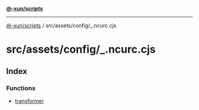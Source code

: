 [**@-xun/scripts**](../../../../README.md)

***

[@-xun/scripts](../../../../README.md) / src/assets/config/\_.ncurc.cjs

# src/assets/config/\_.ncurc.cjs

## Index

### Functions

- [transformer](functions/transformer.md)
